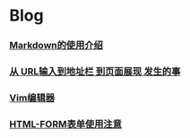 # Blog
### [Markdown的使用介绍](./Markdown%E8%AF%AD%E8%A8%80%E4%BD%BF%E7%94%A8.md)
### [从 URL输入到地址栏 到页面展现 发生的事](https://github.com/yahayw/Blog/blob/master/%E8%BE%93%E5%85%A5URL%E5%88%B0%E5%B1%95%E7%8E%B0%E5%87%BA%E9%A1%B5%E9%9D%A2%E7%9A%84%E4%B8%AD%E9%97%B4%E8%BF%87%E7%A8%8B.md)
### [Vim编辑器](https://github.com/yahayw/Blog/blob/master/Vim%E4%BD%BF%E7%94%A8.md)
### [HTML-FORM表单使用注意](https://github.com/yahayw/Blog/blob/master/HTML-%E8%A1%A8%E5%8D%95.md)
